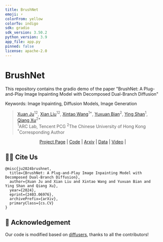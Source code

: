 ```yaml
---
title: BrushNet
emoji: ⚡
colorFrom: yellow
colorTo: indigo
sdk: gradio
sdk_version: 3.50.2
python_version: 3.9
app_file: app.py
pinned: false
license: apache-2.0
---
```


# BrushNet

This repository contains the gradio demo of the paper "BrushNet: A Plug-and-Play Image Inpainting Model with Decomposed Dual-Branch Diffusion"

Keywords: Image Inpainting, Diffusion Models, Image Generation

> [Xuan Ju](https://github.com/juxuan27)<sup>12</sup>, [Xian Liu](https://alvinliu0.github.io/)<sup>12</sup>, [Xintao Wang](https://xinntao.github.io/)<sup>1*</sup>, [Yuxuan Bian](https://scholar.google.com.hk/citations?user=HzemVzoAAAAJ&hl=zh-CN&oi=ao)<sup>2</sup>, [Ying Shan](https://www.linkedin.com/in/YingShanProfile/)<sup>1</sup>, [Qiang Xu](https://cure-lab.github.io/)<sup>2*</sup><br>
> <sup>1</sup>ARC Lab, Tencent PCG <sup>2</sup>The Chinese University of Hong Kong <sup>*</sup>Corresponding Author


<p align="center">
  <a href="https://tencentarc.github.io/BrushNet/">Project Page</a> |
  <a href="https://github.com/TencentARC/BrushNet">Code</a> |
  <a href="https://arxiv.org/abs/2403.06976">Arxiv</a> |
  <a href="https://forms.gle/9TgMZ8tm49UYsZ9s5">Data</a> |
  <a href="https://drive.google.com/file/d/1IkEBWcd2Fui2WHcckap4QFPcCI0gkHBh/view">Video</a> |
</p>


## 🤝🏼 Cite Us

```
@misc{ju2024brushnet,
  title={BrushNet: A Plug-and-Play Image Inpainting Model with Decomposed Dual-Branch Diffusion}, 
  author={Xuan Ju and Xian Liu and Xintao Wang and Yuxuan Bian and Ying Shan and Qiang Xu},
  year={2024},
  eprint={2403.06976},
  archivePrefix={arXiv},
  primaryClass={cs.CV}
}
```


## 💖 Acknowledgement
<span id="acknowledgement"></span>

Our code is modified based on [diffusers](https://github.com/huggingface/diffusers), thanks to all the contributors!